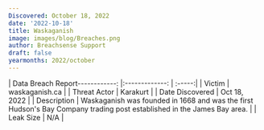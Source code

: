 ```yaml
---
Discovered: October 18, 2022
date: '2022-10-18'
title: Waskaganish
image: images/blog/Breaches.png
author: Breachsense Support
draft: false
yearmonths: 2022/october
---
```


| Data Breach Report------------:     |:-------------:    | :-----:|
| Victim      | waskaganish.ca      | 
| Threat Actor      | Karakurt      | 
| Date Discovered      | Oct 18, 2022      | 
| Description      | Waskaganish was founded in 1668 and was the first Hudson's Bay Company trading post established in the James Bay area.       | 
| Leak Size      | N/A      | 

